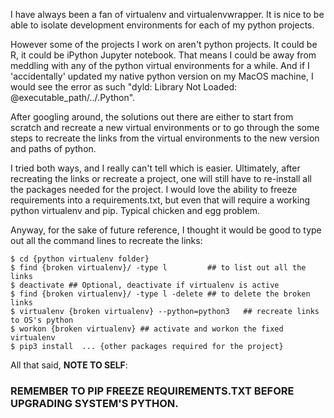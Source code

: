 <!--
.. title: dyld: Library Not Loaded: @executable_path/../.Python
.. slug: python-library-not-loaded
.. date: 2017-08-07 16:39:43 UTC+08:00
.. tags:
.. category:
.. link:
.. description:
.. type: text
-->

I have always been a fan of virtualenv and virtualenvwrapper.  It is nice to be able to isolate development environments for each of my python projects.  

However some of the projects I work on aren't python projects.  It could be R, it could be iPython Jupyter notebook.   That means I could be away from meddling with any of the python virtual environments for a while.  And if I 'accidentally' updated my native python version on my MacOS machine, I would see the error as such "dyld: Library Not Loaded: @executable_path/../.Python".  

After googling around, the solutions out there are either to start from scratch and recreate a new virtual environments or to go through the some steps to recreate the links from the virtual environments to the new version and paths of python.  

I tried both ways, and I really can't tell which is easier.  Ultimately, after recreating the links or recreate a project, one will still have to re-install all the packages needed for the project.  I would love the ability to freeze requirements into a requirements.txt, but even that will require a working python virtualenv and pip.  Typical chicken and egg problem.  

Anyway, for the sake of future reference, I thought it would be good to type out all the command lines to recreate the links:

```
$ cd {python virtualenv folder}
$ find {broken virtualenv}/ -type l         ## to list out all the links
$ deactivate ## Optional, deactivate if virtualenv is active
$ find {broken virtualenv}/ -type l -delete ## to delete the broken links
$ virtualenv {broken virtualenv} --python=python3   ## recreate links to OS's python
$ workon {broken virtualenv} ## activate and workon the fixed virtualenv
$ pip3 install  ... {other packages required for the project}

```

All that said, **NOTE TO SELF**:
### REMEMBER TO PIP FREEZE REQUIREMENTS.TXT BEFORE UPGRADING SYSTEM'S PYTHON.    
